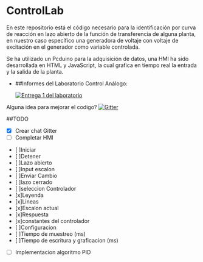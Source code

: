 # ControlLab

En este repositorio está el código necesario para la identificación por curva de reacción en lazo abierto de la función de transferencia de alguna planta, en nuestro caso específico una generadora de voltaje con voltaje de excitación en el generador como variable controlada.

Se ha utilizado un Pcduino para la adquisición de datos, una HMI ha sido desarrollada en HTML y JavaScript, la cual grafica en tiempo real la entrada y la salida de la planta.

- ##Informes del Laboratorio Control Análogo:

  [![Entrega 1 del laboratorio](https://img.shields.io/badge/Entrega_1-PDF-green.svg)](https://github.com/leyenda/ControlLab/blob/master/Entregas/Entrega1.pdf)

Alguna idea para mejorar el codigo?
[![Gitter](https://badges.gitter.im/Join%20Chat.svg)](https://gitter.im/leyenda/ControlLab?utm_source=badge&utm_medium=badge&utm_campaign=pr-badge&utm_content=body_badge)

##TODO
- [x] Crear chat Gitter
- [ ] Completar HMI
- [ ]Iniciar
- [ ]Detener
- [ ]Lazo abierto
- [ ]Input escalon
- [ ]Enviar Cambio
- [ ]lazo cerrado
- [ ]seleccion Controlador
- [x]Leyenda
- [x]Lineas
- [x]Escalon actual
- [x]Respuesta
- [x]constantes del controlador
- [ ]Configuracion
- [ ]Tiempo de muestreo (ms)
- [ ]Tiempo de escritura y graficacion (ms)
- [ ] Implementacion algoritmo PID
